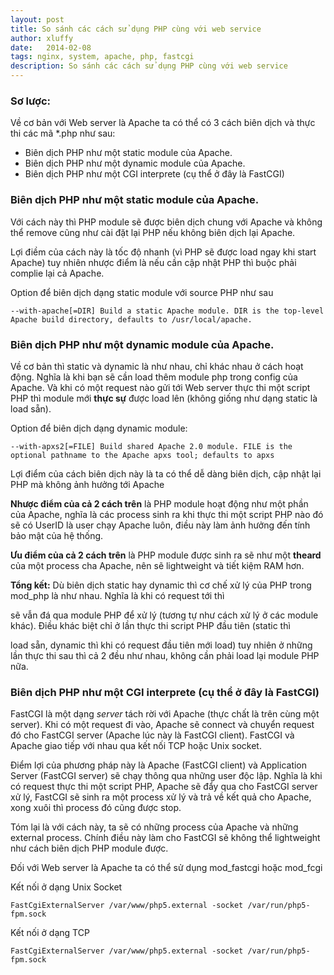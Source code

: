 ```yaml
---
layout: post
title: So sánh các cách sử dụng PHP cùng với web service
author: xluffy
date:   2014-02-08
tags: nginx, system, apache, php, fastcgi
description: So sánh các cách sử dụng PHP cùng với web service
---
```


### Sơ lược:

Về cơ bản với Web server là Apache ta có thể có 3 cách biên dịch và thực thi các mã *.php như sau:

- Biên dịch PHP như một static module của Apache.
- Biên dịch PHP như một dynamic module của Apache.
- Biên dịch PHP như một CGI interprete (cụ thể ở đây là FastCGI)

### Biên dịch PHP như một static module của Apache.

Với cách này thì PHP module sẽ được biên dịch chung với Apache và không thể remove cũng như cài đặt lại PHP
nếu không biên dịch lại Apache.

Lợi điềm của cách này là tốc độ nhanh (vì PHP sẽ được load ngay khi start Apache) tuy nhiên nhược điểm là nếu cần cập 
nhật PHP thì buộc phải complie lại cả Apache.

Option để biên dịch dạng static module với source PHP như sau

`--with-apache[=DIR]
    Build a static Apache module. DIR is the top-level Apache build directory, defaults to /usr/local/apache.`

### Biên dịch PHP như một dynamic module của Apache.

Về cơ bản thì static và dynamic là như nhau, chỉ khác nhau ở cách hoạt động. Nghĩa là khi bạn sẽ cần load thêm module
php trong config của Apache. Và khi có một request nào gửi tới Web server thực thi một script PHP thì module mới __thực
sự__ được load lên (không giống như dạng static là load sẵn).

Option để biên dịch dạng dynamic module:

`--with-apxs2[=FILE]
    Build shared Apache 2.0 module. FILE is the optional pathname to the Apache apxs tool; defaults to apxs`

Lợi điểm của cách biên dịch này là ta có thể dễ dàng biên dịch, cập nhật lại PHP mà không ảnh hưởng tới Apache

__Nhược điểm của cả 2 cách trên__ là PHP module hoạt động như một phần của Apache, nghĩa là các process sinh ra khi thực thi
một script PHP nào đó sẽ có UserID là user chạy Apache luôn, điều này làm ảnh hưởng đến tính bảo mật của hệ thống.

__Ưu điểm của cả 2 cách trên__ là PHP module được sinh ra sẽ như một __theard__ của một process cha Apache, nên sẽ lightweight
và tiết kiệm RAM hơn.

__Tổng kết:__ Dù biên dịch static hay dynamic thì cơ chế xử lý của PHP trong mod_php là như nhau. Nghĩa là khi có request tới thì

sẽ vẫn đá qua module PHP để xử lý (tương tự như cách xử lý ở các module khác). Điều khác biệt chỉ ở lần thực thi script PHP đầu tiên (static thì 

load sẵn, dynamic thì khi có request đầu tiên mới load) tuy nhiên ở những lần thực thi sau thì cả 2 đều như nhau, không cần phải load
lại module PHP nữa.

### Biên dịch PHP như một CGI interprete (cụ thể ở đây là FastCGI)

FastCGI là một dạng _server_ tách rời với Apache (thực chất là trên cùng một server). Khi có một request đi vào, Apache sẽ connect 
và chuyển request đó cho FastCGI server (Apache lúc này là FastCGI client). FastCGI và Apache giao tiếp với nhau qua kết nối 
TCP hoặc Unix socket.

Điểm lợi của phương pháp này là Apache (FastCGI client) và Application Server (FastCGI server) sẽ chạy thông qua những user độc lập.
Nghĩa là khi có request thực thi một script PHP, Apache sẽ đẩy qua cho FastCGI server xử lý, FastCGI sẽ sinh ra một process xử lý
và trả về kết quả cho Apache, xong xuôi thì process đó cũng được stop. 

Tóm lại là với cách này, ta sẽ có những process của Apache và những external process. Chính điều này làm cho FastCGI sẽ không thể 
lightweight như cách biên dịch PHP module được.

Đối với Web server là Apache ta có thể sử dụng mod\_fastcgi hoặc mod\_fcgi

Kết nối ở dạng Unix Socket

`FastCgiExternalServer /var/www/php5.external -socket /var/run/php5-fpm.sock`


Kết nối ở dạng TCP

`FastCgiExternalServer /var/www/php5.external -socket /var/run/php5-fpm.sock`

